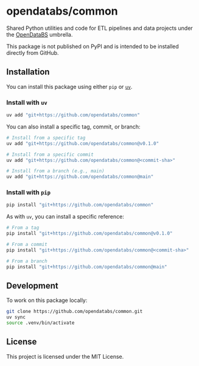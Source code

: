 # opendatabs/common

Shared Python utilities and code for ETL pipelines and data projects under the [OpenDataBS](https://github.com/opendatabs) umbrella.

This package is not published on PyPI and is intended to be installed directly from GitHub.

## Installation

You can install this package using either `pip` or [`uv`](https://github.com/astral-sh/uv).

### Install with `uv`

```bash
uv add "git+https://github.com/opendatabs/common"
```

You can also install a specific tag, commit, or branch:

```bash
# Install from a specific tag
uv add "git+https://github.com/opendatabs/common@v0.1.0"

# Install from a specific commit
uv add "git+https://github.com/opendatabs/common@<commit-sha>"

# Install from a branch (e.g., main)
uv add "git+https://github.com/opendatabs/common@main"
```

### Install with `pip`

```bash
pip install "git+https://github.com/opendatabs/common"
```

As with `uv`, you can install a specific reference:

```bash
# From a tag
pip install "git+https://github.com/opendatabs/common@v0.1.0"

# From a commit
pip install "git+https://github.com/opendatabs/common@<commit-sha>"

# From a branch
pip install "git+https://github.com/opendatabs/common@main"
```

## Development

To work on this package locally:

```bash
git clone https://github.com/opendatabs/common.git
uv sync
source .venv/bin/activate
```

## License

This project is licensed under the MIT License.

